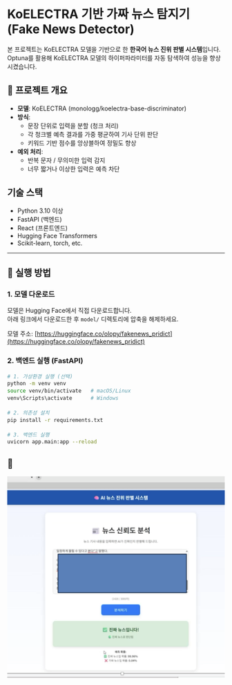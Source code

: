 # KoELECTRA 기반 가짜 뉴스 탐지기 (Fake News Detector)

본 프로젝트는 KoELECTRA 모델을 기반으로 한 **한국어 뉴스 진위 판별 시스템**입니다.  
Optuna를 활용해 KoELECTRA 모델의 하이퍼파라미터를 자동 탐색하여 성능을 향상시켰습니다.

## 📌 프로젝트 개요

- **모델**: KoELECTRA (monologg/koelectra-base-discriminator)
- **방식**:
  - 문장 단위로 입력을 분할 (청크 처리)
  - 각 청크별 예측 결과를 가중 평균하여 기사 단위 판단
  - 키워드 기반 점수를 앙상블하여 정밀도 향상
- **예외 처리**:
  - 반복 문자 / 무의미한 입력 감지
  - 너무 짧거나 이상한 입력은 예측 차단

## 기술 스택

- Python 3.10 이상
- FastAPI (백엔드)
- React (프론트엔드)
- Hugging Face Transformers
- Scikit-learn, torch, etc.

---
## 🚀 실행 방법

###  1. 모델 다운로드

모델은 Hugging Face에서 직접 다운로드합니다.  
아래 링크에서 다운로드한 후 `model/` 디렉토리에 압축을 해제하세요.

모델 주소: [https://huggingface.co/olopy/fakenews_pridict](https://huggingface.co/olopy/fakenews_pridict)

### 2. 백엔드 실행 (FastAPI)
```bash
# 1. 가상환경 실행 (선택)
python -m venv venv
source venv/bin/activate   # macOS/Linux
venv\Scripts\activate      # Windows

# 2. 의존성 설치
pip install -r requirements.txt

# 3. 백엔드 실행
uvicorn app.main:app --reload

```

## 📸

![예시](./images/fakenewspic.png)



